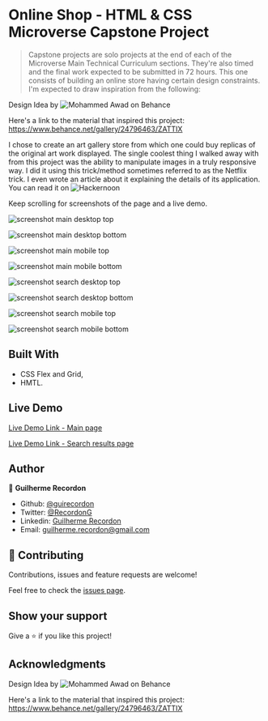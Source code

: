 # Online Shop - HTML & CSS Microverse Capstone Project

>Capstone projects are solo projects at the end of each of the Microverse Main Technical Curriculum sections. They're also timed and the final work expected to be submitted in 72 hours. This one consists of building an online store having certain design constraints. I'm expected to draw inspiration from the following: 

Design Idea by ![Mohammed Awad on Behance](https://www.behance.net/M_Awad)

Here's a link to the material that inspired this project: https://www.behance.net/gallery/24796463/ZATTIX

I chose to create an art gallery store from which one could buy replicas of the original art work displayed. The single coolest thing I walked away with from this project was the ability to manipulate images in a truly responsive way. I did it using this trick/method sometimes referred to as the Netflix trick. I even wrote an article about it explaining the details of its application. You can read it on ![Hackernoon](https://hackernoon.com/how-to-create-truly-responsive-images-with-flexbox-2z4f3yjj)

Keep scrolling for screenshots of the page and a live demo.

![screenshot main desktop top](img/screenshot-main-desktop-top.png)

![screenshot main desktop bottom](img/screenshot-main-desktop-bottom.png)

![screenshot main mobile top](img/screenshot-main-mobile-top.png)

![screenshot main mobile bottom](img/screenshot-main-mobile-bottom.png)

![screenshot search desktop top](img/screenshot-search-desktop-top.png)

![screenshot search desktop bottom](img/screenshot-search-desktop-bottom.png)

![screenshot search mobile top](img/screenshot-mobile-search-top.png)

![screenshot search mobile bottom](img/screenshot-mobile-search-bottom.png)



## Built With

- CSS Flex and Grid,
- HMTL.

## Live Demo

[Live Demo Link - Main page](https://raw.githack.com/guirecordon/onlineshop/master/main.html)

[Live Demo Link - Search results page](https://raw.githack.com/guirecordon/onlineshop/master/search-results.html)

## Author

👤 **Guilherme Recordon**

- Github: [@guirecordon](https://github.com/guirecordon)
- Twitter: [@RecordonG](https://twitter.com/RecordonG)
- Linkedin: [Guilherme Recordon](https://linkedin.com/gui-recordon-marketingmba/)
- Email: guilherme.recordon@gmail.com

## 🤝 Contributing

Contributions, issues and feature requests are welcome!

Feel free to check the [issues page](https://github.com/guirecordon/bootstrap-newsweek-mockup/issues).

## Show your support

Give a ⭐️ if you like this project!

## Acknowledgments

Design Idea by ![Mohammed Awad on Behance](https://www.behance.net/M_Awad)

Here's a link to the material that inspired this project: https://www.behance.net/gallery/24796463/ZATTIX
